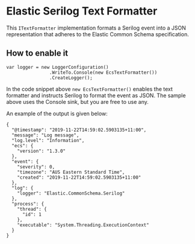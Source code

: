 # Elastic Serilog Text Formatter

This `ITextFormatter` implementation formats a Serilog event into a JSON representation that adheres to the Elastic Common Schema specification.

## How to enable it

```
var logger = new LoggerConfiguration()
                .WriteTo.Console(new EcsTextFormatter())
                .CreateLogger();
```

In the code snippet above `new EcsTextFormatter()` enables the text formatter and instructs Serilog to format the event as JSON. The sample above uses the Console sink, but you are free to use any.

An example of the output is given below:

```
{
  "@timestamp": "2019-11-22T14:59:02.5903135+11:00",
  "message": "Log message",
  "log.level": "Information",
  "ecs": {
    "version": "1.3.0"
  },
  "event": {
    "severity": 0,
    "timezone": "AUS Eastern Standard Time",
    "created": "2019-11-22T14:59:02.5903135+11:00"
  },
  "log": {
    "logger": "Elastic.CommonSchema.Serilog"
  },
  "process": {
    "thread": {
      "id": 1
    },
    "executable": "System.Threading.ExecutionContext"
  }
}
```